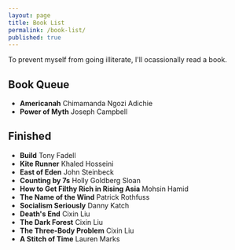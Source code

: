 ```yaml
---
layout: page
title: Book List
permalink: /book-list/
published: true
---
```


To prevent myself from going illiterate, I'll ocassionally read a book.

## Book Queue

- **Americanah** Chimamanda Ngozi Adichie
- **Power of Myth** Joseph Campbell

## Finished

- **Build** Tony Fadell
- **Kite Runner** Khaled Hosseini
- **East of Eden** John Steinbeck
- **Counting by 7s** Holly Goldberg Sloan
- **How to Get Filthy Rich in Rising Asia** Mohsin Hamid
- **The Name of the Wind** Patrick Rothfuss
- **Socialism Seriously** Danny Katch
- **Death's End** Cixin Liu
- **The Dark Forest** Cixin Liu
- **The Three-Body Problem** Cixin Liu
- **A Stitch of Time** Lauren Marks
